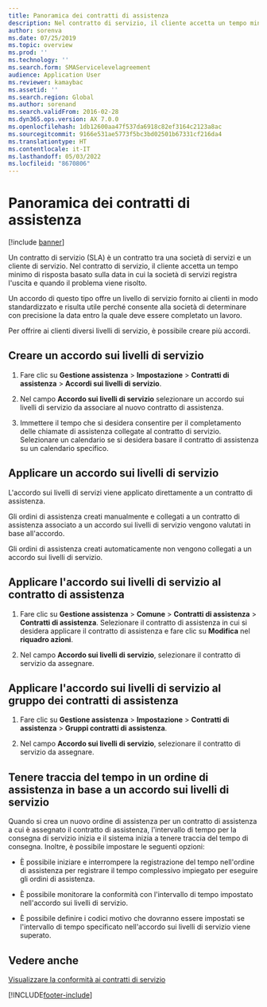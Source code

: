 ```yaml
---
title: Panoramica dei contratti di assistenza
description: Nel contratto di servizio, il cliente accetta un tempo minimo di risposta basato sulla data in cui la società di servizi registra l'uscita e quando il problema viene risolto.
author: sorenva
ms.date: 07/25/2019
ms.topic: overview
ms.prod: ''
ms.technology: ''
ms.search.form: SMAServicelevelagreement
audience: Application User
ms.reviewer: kamaybac
ms.assetid: ''
ms.search.region: Global
ms.author: sorenand
ms.search.validFrom: 2016-02-28
ms.dyn365.ops.version: AX 7.0.0
ms.openlocfilehash: 1db12600aa47f537da6918c82ef3164c2123a8ac
ms.sourcegitcommit: 9166e531ae5773f5bc3bd02501b67331cf216da4
ms.translationtype: HT
ms.contentlocale: it-IT
ms.lasthandoff: 05/03/2022
ms.locfileid: "8670806"
---
```

# <a name="service-level-agreements-overview"></a>Panoramica dei contratti di assistenza       

[!include [banner](../includes/banner.md)]


Un contratto di servizio (SLA) è un contratto tra una società di servizi e un cliente di servizio. Nel contratto di servizio, il cliente accetta un tempo minimo di risposta basato sulla data in cui la società di servizi registra l'uscita e quando il problema viene risolto.

Un accordo di questo tipo offre un livello di servizio fornito ai clienti in modo standardizzato e risulta utile perché consente alla società di determinare con precisione la data entro la quale deve essere completato un lavoro.

Per offrire ai clienti diversi livelli di servizio, è possibile creare più accordi.

## <a name="create-a-service-level-agreement"></a>Creare un accordo sui livelli di servizio

1.  Fare clic su **Gestione assistenza** \> **Impostazione** \> **Contratti di assistenza** \> **Accordi sui livelli di servizio**.

2.  Nel campo **Accordo sui livelli di servizio** selezionare un accordo sui livelli di servizio da associare al nuovo contratto di assistenza.

3.  Immettere il tempo che si desidera consentire per il completamento delle chiamate di assistenza collegate al contratto di servizio. Selezionare un calendario se si desidera basare il contratto di assistenza su un calendario specifico.

## <a name="apply-a-service-level-agreement"></a>Applicare un accordo sui livelli di servizio

L'accordo sui livelli di servizi viene applicato direttamente a un contratto di assistenza.

Gli ordini di assistenza creati manualmente e collegati a un contratto di assistenza associato a un accordo sui livelli di servizio vengono valutati in base all'accordo.

Gli ordini di assistenza creati automaticamente non vengono collegati a un accordo sui livelli di servizio.

## <a name="apply-the-service-level-agreement-to-the-service-agreement"></a>Applicare l'accordo sui livelli di servizio al contratto di assistenza

1.  Fare clic su **Gestione assistenza** \> **Comune** \> **Contratti di assistenza** \> **Contratti di assistenza**. Selezionare il contratto di assistenza in cui si desidera applicare il contratto di assistenza e fare clic su **Modifica** nel **riquadro azioni**.

2.  Nel campo **Accordo sui livelli di servizio**, selezionare il contratto di servizio da assegnare.

## <a name="apply-the-service-level-agreement-to-the-service-agreement-group"></a>Applicare l'accordo sui livelli di servizio al gruppo dei contratti di assistenza

1.  Fare clic su **Gestione assistenza** \> **Impostazione** \> **Contratti di assistenza** \> **Gruppi contratti di assistenza**.

2.  Nel campo **Accordo sui livelli di servizio**, selezionare il contratto di servizio da assegnare.

## <a name="track-time-on-a-service-order-against-an-sla"></a>Tenere traccia del tempo in un ordine di assistenza in base a un accordo sui livelli di servizio

Quando si crea un nuovo ordine di assistenza per un contratto di assistenza a cui è assegnato il contratto di assistenza, l'intervallo di tempo per la consegna di servizio inizia e il sistema inizia a tenere traccia del tempo di consegna. Inoltre, è possibile impostare le seguenti opzioni:

  - È possibile iniziare e interrompere la registrazione del tempo nell'ordine di assistenza per registrare il tempo complessivo impiegato per eseguire gli ordini di assistenza.

  - È possibile monitorare la conformità con l'intervallo di tempo impostato nell'accordo sui livelli di servizio.

  - È possibile definire i codici motivo che dovranno essere impostati se l'intervallo di tempo specificato nell'accordo sui livelli di servizio viene superato.

## <a name="see-also"></a>Vedere anche

[Visualizzare la conformità ai contratti di servizio](view-compliance-with-service-level-agreements.md)

  




[!INCLUDE[footer-include](../../includes/footer-banner.md)]